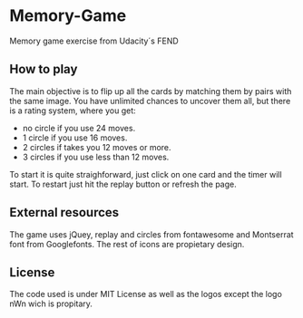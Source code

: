 # Memory-Game
Memory game exercise from Udacity´s FEND

## How to play
The main objective is to flip up all the cards by matching them by pairs with the same image. You have unlimited chances to uncover them
all, but there is a rating system, where you get:
- no circle if you use 24 moves.
- 1 circle if you use 16 moves.
- 2 circles if takes you 12 moves or more.
- 3 circles if you use less than 12 moves.

To start it is quite straighforward, just click on one card and the timer will start. To restart just hit the replay button or refresh
the page.

## External resources
The game uses jQuey, replay and circles from fontawesome and Montserrat font from Googlefonts. The rest of icons are propietary design.

## License
The code used is under MIT License as well as the logos except the logo nWn wich is propitary.
